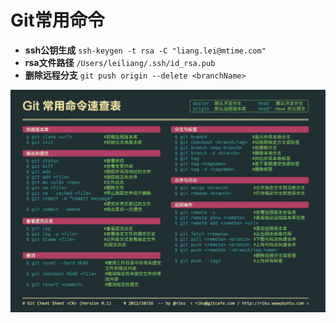 # Git常用命令


* **ssh公钥生成** `ssh-keygen -t rsa -C "liang.lei@mtime.com"`
* **rsa文件路径** `/Users/leiliang/.ssh/id_rsa.pub`
* **删除远程分支** `git push origin --delete <branchName>`

![git 命令速查](media/14903447261864/git%20%E5%91%BD%E4%BB%A4%E9%80%9F%E6%9F%A5.jpg)



